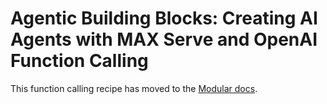# Agentic Building Blocks: Creating AI Agents with MAX Serve and OpenAI Function Calling

This function calling recipe has moved to the
[Modular docs](https://docs.modular.com/max/serve/function-calling/).
